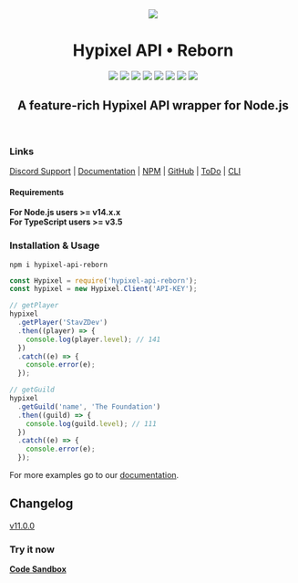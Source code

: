 <div align="center">
<img src="https://i.imgur.com/cDFoQZU.png?1">
<h1>Hypixel API • Reborn</h1>
<a href="https://discord.gg/NSEBNMM"><img src="https://discordapp.com/api/guilds/660416184252104705/embed.png"></a>
<a href="https://travis-ci.org/StavZ/hypixel-api-reborn"><img src="https://flat.badgen.net/travis/hypixel-api-reborn/hypixel-api-reborn"></a>
<a href="https://app.codacy.com/gh/Hypixel-API-Reborn/hypixel-api-reborn?utm_source=github.com&utm_medium=referral&utm_content=Hypixel-API-Reborn/hypixel-api-reborn&utm_campaign=Badge_Grade"><img src="https://flat.badgen.net/codacy/grade/71cd7e95499b496cb2dd11c29b9def33/master"></a>
<img src="https://flat.badgen.net/npm/v/hypixel-api-reborn">
<img src="https://flat.badgen.net/npm/node/hypixel-api-reborn">
<img src="https://flat.badgen.net/npm/license/hypixel-api-reborn">
<a href="https://github.com/Hypixel-API-Reborn/hypixel-api-reborn"><img src="https://flat.badgen.net/github/stars/hypixel-api-reborn/hypixel-api-reborn"></a>
<a href="https://www.npmjs.com/package/hypixel-api-reborn"><img src="https://nodei.co/npm/hypixel-api-reborn.png?compact=true"></a>
<h2>A feature-rich Hypixel API wrapper for Node.js</h2>
<br>
</div>

### Links

[Discord Support](https://discord.gg/NSEBNMM) | [Documentation](https://hypixel-api-reborn.github.io/) |
[NPM](https://www.npmjs.com/package/hypixel-api-reborn) |
[GitHub](https://github.com/Hypixel-API-Reborn/hypixel-api-reborn) |
[ToDo](https://github.com/Hypixel-API-Reborn/hypixel-api-reborn/projects/1) |
[CLI](https://github.com/Hypixel-API-Reborn/cli)

#### Requirements

**For Node.js users >= v14.x.x** <br> **For TypeScript users >= v3.5**

### Installation & Usage

```shell
npm i hypixel-api-reborn
```

```js
const Hypixel = require('hypixel-api-reborn');
const hypixel = new Hypixel.Client('API-KEY');

// getPlayer
hypixel
  .getPlayer('StavZDev')
  .then((player) => {
    console.log(player.level); // 141
  })
  .catch((e) => {
    console.error(e);
  });

// getGuild
hypixel
  .getGuild('name', 'The Foundation')
  .then((guild) => {
    console.log(guild.level); // 111
  })
  .catch((e) => {
    console.error(e);
  });
```

For more examples go to our [documentation](https://hypixel-api-reborn.github.io/).

## Changelog

[v11.0.0](https://github.com/Hypixel-API-Reborn/hypixel-api-reborn/releases/tag/11.0.0)

### Try it now

**[Code Sandbox](https://codesandbox.io/s/clever-babbage-xqmfw?file=/src/index.js)**
